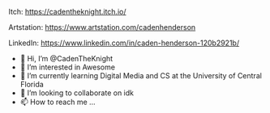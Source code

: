 Itch:
https://cadentheknight.itch.io/

Artstation:
https://www.artstation.com/cadenhenderson

LinkedIn:
https://www.linkedin.com/in/caden-henderson-120b2921b/

- 👋 Hi, I’m @CadenTheKnight
- 👀 I’m interested in Awesome
- 🌱 I’m currently learning Digital Media and CS at the University of Central Florida
- 💞️ I’m looking to collaborate on idk
- 📫 How to reach me ...

<!---
CadenTheKnight/CadenTheKnight is a ✨ special ✨ repository because its `README.md` (this file) appears on your GitHub profile.
You can click the Preview link to take a look at your changes.
--->
